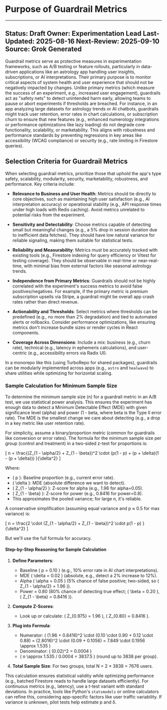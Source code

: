 # Purpose of Guardrail Metrics

---
Status: Draft
Owner: Experimentation Lead
Last-Updated: 2025-08-16
Next-Review: 2025-09-10
Source: Grok Generated
---

Guardrail metrics serve as protective measures in experimentation frameworks, such as A/B testing or feature rollouts, particularly in data-driven applications like an astrology app handling user insights, subscriptions, or AI interpretations. Their primary purpose is to monitor critical aspects of system health and user experience that should not be negatively impacted by changes. Unlike primary metrics (which measure the success of an experiment, e.g., increased user engagement), guardrails act as "safety nets" to detect unintended harm early, allowing teams to pause or abort experiments if thresholds are breached. For instance, in an app analyzing large datasets for astrology trends or AI chatbots, guardrails might track user retention, error rates in chart calculations, or subscription churn to ensure that new features (e.g., enhanced numerology integrations or performance optimizations like lazy loading) do not degrade core functionality, scalability, or marketability. This aligns with robustness and performance standards by preventing regressions in key areas like accessibility (WCAG compliance) or security (e.g., rate limiting in Firestore queries).

## Selection Criteria for Guardrail Metrics

When selecting guardrail metrics, prioritize those that uphold the app's type safety, scalability, modularity, security, marketability, robustness, and performance. Key criteria include:

- **Relevance to Business and User Health**: Metrics should tie directly to core objectives, such as maintaining high user satisfaction (e.g., AI interpretation accuracy) or operational stability (e.g., API response times under high loads with Redis caching). Avoid metrics unrelated to potential risks from the experiment.
  
- **Sensitivity and Detectability**: Choose metrics capable of detecting small but meaningful changes (e.g., a 5% drop in session duration due to inefficient data fetches). They should have low natural variance for reliable signaling, making them suitable for statistical tests.

- **Reliability and Measurability**: Metrics must be accurately tracked with existing tools (e.g., Firestore indexing for query efficiency or Vitest for testing coverage). They should be observable in real-time or near-real-time, with minimal bias from external factors like seasonal astrology trends.

- **Independence from Primary Metrics**: Guardrails should not be highly correlated with the experiment's success metrics to avoid false positives/negatives. For example, if the primary metric is premium subscription upsells via Stripe, a guardrail might be overall app crash rates rather than direct revenue.

- **Actionability and Thresholds**: Select metrics where thresholds can be predefined (e.g., no more than 2% degradation) and tied to automated alerts or rollbacks. Consider performance optimizations, like ensuring metrics don't increase bundle sizes or render cycles in React components.

- **Coverage Across Dimensions**: Include a mix: business (e.g., churn rate), technical (e.g., latency in ephemeris calculations), and user-centric (e.g., accessibility errors via Radix UI).

In a monorepo like this (using TurboRepo for shared packages), guardrails can be modularly implemented across apps (e.g., `astro` and `healwave`) to share utilities while optimizing for horizontal scaling.

### Sample Calculation for Minimum Sample Size

To determine the minimum sample size (n) for a guardrail metric in an A/B test, we use statistical power analysis. This ensures the experiment has enough data to detect a Minimum Detectable Effect (MDE) with given significance level (alpha) and power (1 - beta, where beta is the Type II error rate). The MDE is the smallest change we care about detecting (e.g., a drop in a key metric like user retention rate).

For simplicity, assume a binary/proportion metric (common for guardrails like conversion or error rates). The formula for the minimum sample size per group (control and treatment) in a two-sided z-test for proportions is:

\[
n = \frac{(Z_{1 - \alpha/2} + Z_{1 - \beta})^2 \cdot (p(1 - p) + (p + \delta)(1 - (p + \delta))) }{\delta^2}
\]

Where:

- \( p \): Baseline proportion (e.g., current error rate).
- \( \delta \): MDE (absolute difference we want to detect).
- \( Z_{1 - \alpha/2} \): Z-score for alpha (e.g., 1.96 for alpha=0.05).
- \( Z_{1 - \beta} \): Z-score for power (e.g., 0.8416 for power=0.8).
- This approximates the pooled variance; for large n, it's reliable.

A conservative simplification (assuming equal variance and p ≈ 0.5 for max variance) is:

\[
n = \frac{2 \cdot (Z_{1 - \alpha/2} + Z_{1 - \beta})^2 \cdot p(1 - p) }{\delta^2}
\]

But we'll use the full formula for accuracy.

#### Step-by-Step Reasoning for Sample Calculation

1. **Define Parameters**:
   - Baseline \( p = 0.10 \) (e.g., 10% error rate in AI chart interpretations).
   - MDE \( \delta = 0.02 \) (absolute, e.g., detect a 2% increase to 12%).
   - Alpha \( \alpha = 0.05 \) (5% chance of false positive; two-sided, so \( Z_{1 - \alpha/2} = 1.96 \)).
   - Power = 0.80 (80% chance of detecting true effect; \( \beta = 0.20 \), \( Z_{1 - \beta} = 0.8416 \)).

2. **Compute Z-Scores**:
   - Look up or calculate: \( Z_{0.975} = 1.96 \), \( Z_{0.80} = 0.8416 \).

3. **Plug into Formula**:
   - Numerator: \( (1.96 + 0.8416)^2 \cdot (0.10 \cdot 0.90 + 0.12 \cdot 0.88) = (2.8016)^2 \cdot (0.09 + 0.1056) = 7.849 \cdot 0.1956 \approx 1.535 \)
   - Denominator: \( (0.02)^2 = 0.0004 \)
   - \( n \approx 1.535 / 0.0004 = 3837.5 \) (round up to 3838 per group).

4. **Total Sample Size**: For two groups, total N = 2 × 3838 = 7676 users.

This calculation ensures statistical validity while optimizing performance (e.g., batched Firestore reads to handle large datasets efficiently). For continuous metrics (e.g., latency), use a t-test variant with standard deviations. In practice, tools like Python's `statsmodels` or online calculators can refine this, considering app-specific factors like user traffic variability. If variance is unknown, pilot tests help estimate p and δ.
